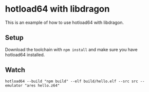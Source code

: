 # hotload64 with libdragon

This is an example of how to use hotload64 with libdragon.

## Setup

Download the toolchain with `npm install` and make sure you have hotload64 installed.

## Watch

```
hotload64 --build "npm build" --elf build/hello.elf --src src --emulator "ares hello.z64"
```
